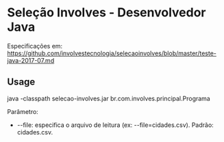 # Seleção Involves - Desenvolvedor Java

Especificações em: https://github.com/involvestecnologia/selecaoinvolves/blob/master/teste-java-2017-07.md

## Usage

java -classpath selecao-involves.jar br.com.involves.principal.Programa

Parâmetro:
  * --file: especifica o arquivo de leitura (ex: --file=cidades.csv). Padrão: cidades.csv.